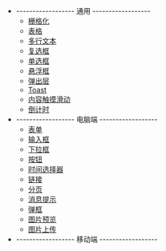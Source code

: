 
* ------------------ 通用 ------------------
  * [栅格化](/zh-cn/component/global/grid)
  * [表格](/zh-cn/component/global/table)
  * [多行文本](/zh-cn/component/global/text-line)
  * [复选框](/zh-cn/component/global/checkbox)
  * [单选框](/zh-cn/component/global/radio)
  * [悬浮框](/zh-cn/component/global/popover)
  * [弹出层](/zh-cn/component/global/popup-layer)
  * [Toast](/zh-cn/component/global/toast)
  * [内容触摸滑动](/zh-cn/component/global/swiper)
  * [倒计时](/zh-cn/component/global/countdown)
* ------------------ 电脑端 ------------------
  * [表单](/zh-cn/component/pc/form)
  * [输入框](/zh-cn/component/pc/input)
  * [下拉框](/zh-cn/component/pc/select)
  * [按钮](/zh-cn/component/pc/button)
  * [时间选择器](/zh-cn/component/pc/date-picker)
  * [链接](/zh-cn/component/pc/link)
  * [分页](/zh-cn/component/pc/pagination)
  * [消息提示](/zh-cn/component/pc/message)
  * [弹框](/zh-cn/component/pc/message-box)
  * [图片预览](/zh-cn/component/pc/image-view)
  * [图片上传](/zh-cn/component/pc/image-upload)
* ------------------ 移动端 ------------------
